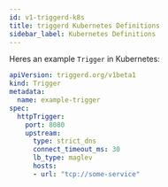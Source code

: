 ```yaml
---
id: v1-triggerd-k8s
title: triggerd Kubernetes Definitions
sidebar_label: Kubernetes Definitions
---
```


Heres an example `Trigger` in Kubernetes:

```yaml
apiVersion: triggerd.org/v1beta1
kind: Trigger
metadata:
  name: example-trigger
spec:
  httpTrigger:
    port: 8080
    upstream:
      type: strict_dns
      connect_timeout_ms: 30
      lb_type: maglev
      hosts:
      - url: "tcp://some-service"
```